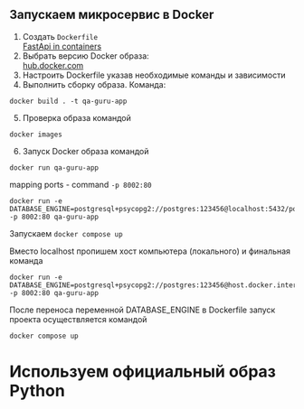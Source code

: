 ## Запускаем микросервис в Docker  
1. Создать `Dockerfile`  
[FastApi in containers](https://fastapi.tiangolo.com/deployment/docker/#what-is-a-container-image)   
2. Выбрать версию Docker образа:  
[hub.docker.com](https://hub.docker.com/_/python)    
3. Настроить Dockerfile указав необходимые команды и зависимости  
4. Выполнить сборку образа. Команда:  
```commandline
docker build . -t qa-guru-app
```
5. Проверка образа командой  
```commandline
docker images
```
6. Запуск Docker образа командой 
```commandline
docker run qa-guru-app
```
mapping ports  - command `-p 8002:80`

```commandline
docker run -e DATABASE_ENGINE=postgresql+psycopg2://postgres:123456@localhost:5432/postgres -p 8002:80 qa-guru-app

```
Запускаем `docker compose up`

Вместо localhost пропишем хост компьютера (локального) и финальная команда
```commandline
docker run -e DATABASE_ENGINE=postgresql+psycopg2://postgres:123456@host.docker.internal:5432/postgres -p 8002:80 qa-guru-app

```

После переноса переменной DATABASE_ENGINE в Dockerfile запуск проекта осуществляется командой
```commandline
docker compose up
```


# Используем официальный образ Python